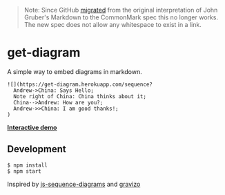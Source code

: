 > Note: Since GitHub [migrated](https://githubengineering.com/a-formal-spec-for-github-markdown/) from the original interpretation of John Gruber's Markdown to the CommonMark spec this no longer works.  The new spec does not allow any whitespace to exist in a link.

# get-diagram

A simple way to embed diagrams in markdown.

```
![](https://get-diagram.herokuapp.com/sequence?
  Andrew->China: Says Hello;
  Note right of China: China thinks about it;
  China-->Andrew: How are you?;
  Andrew->>China: I am good thanks!;
)
```

**[Interactive demo](https://get-diagram.herokuapp.com)**

## Development

```
$ npm install
$ npm start
```

Inspired by [js-sequence-diagrams](https://bramp.github.io/js-sequence-diagrams/) and [gravizo](http://www.gravizo.com/)
